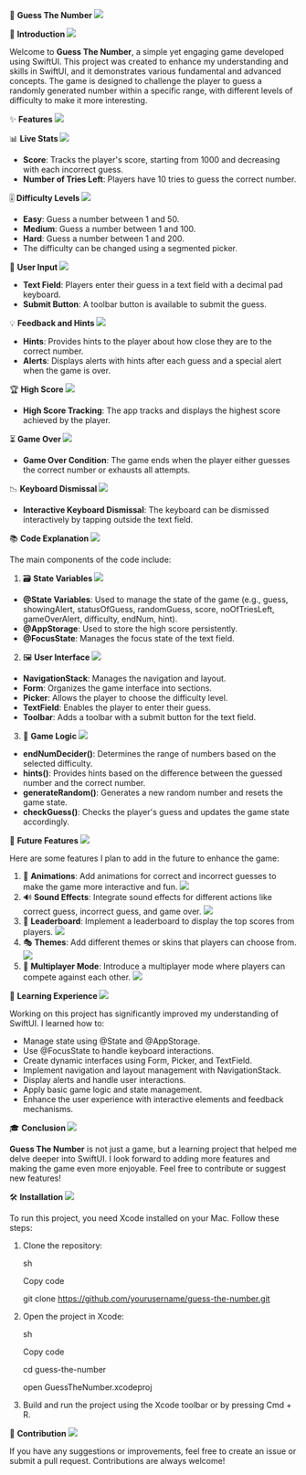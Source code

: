 🎯 **Guess The Number ![](Aspose.Words.6c060a80-784c-4b06-9145-d16b8d578420.001.png)**

📝 **Introduction ![](Aspose.Words.6c060a80-784c-4b06-9145-d16b8d578420.002.png)**

Welcome to **Guess The Number**, a simple yet engaging game developed using SwiftUI. This project was created to enhance my understanding and skills in SwiftUI, and it demonstrates various fundamental and advanced concepts. The game is designed to challenge the player to guess a randomly generated number within a specific range, with different levels of difficulty to make it more interesting. 

✨ **Features ![](Aspose.Words.6c060a80-784c-4b06-9145-d16b8d578420.003.png)**

📊 **Live Stats ![](Aspose.Words.6c060a80-784c-4b06-9145-d16b8d578420.004.png)**

- **Score**: Tracks the player's score, starting from 1000 and decreasing with each incorrect guess. 
- **Number of Tries Left**: Players have 10 tries to guess the correct number. 

🎚 **Difficulty Levels ![](Aspose.Words.6c060a80-784c-4b06-9145-d16b8d578420.005.png)**

- **Easy**: Guess a number between 1 and 50. 
- **Medium**: Guess a number between 1 and 100. 
- **Hard**: Guess a number between 1 and 200. 
- The difficulty can be changed using a segmented picker. 

🎯 **User Input ![](Aspose.Words.6c060a80-784c-4b06-9145-d16b8d578420.006.png)**

- **Text Field**: Players enter their guess in a text field with a decimal pad keyboard. 
- **Submit Button**: A toolbar button is available to submit the guess. 

💡 **Feedback and Hints ![](Aspose.Words.6c060a80-784c-4b06-9145-d16b8d578420.007.png)**

- **Hints**: Provides hints to the player about how close they are to the correct number. 
- **Alerts**: Displays alerts with hints after each guess and a special alert when the game is over. 

🏆 **High Score ![](Aspose.Words.6c060a80-784c-4b06-9145-d16b8d578420.008.png)**

- **High Score Tracking**: The app tracks and displays the highest score achieved by the player. 

⏳ **Game Over ![](Aspose.Words.6c060a80-784c-4b06-9145-d16b8d578420.009.png)**

- **Game Over Condition**: The game ends when the player either guesses the correct number or exhausts all attempts. 

📉 **Keyboard Dismissal ![](Aspose.Words.6c060a80-784c-4b06-9145-d16b8d578420.010.png)**

- **Interactive Keyboard Dismissal**: The keyboard can be dismissed interactively by tapping outside the text field. 

📚 **Code Explanation ![](Aspose.Words.6c060a80-784c-4b06-9145-d16b8d578420.011.png)**

The main components of the code include: 

1. 🗃 **State Variables ![](Aspose.Words.6c060a80-784c-4b06-9145-d16b8d578420.012.png)**
- **@State Variables**: Used to manage the state of the game (e.g., guess, showingAlert, statusOfGuess, randomGuess, score, noOfTriesLeft, gameOverAlert, difficulty, endNum, hint). 
- **@AppStorage**: Used to store the high score persistently. 
- **@FocusState**: Manages the focus state of the text field. 
2. 🖼 **User Interface ![](Aspose.Words.6c060a80-784c-4b06-9145-d16b8d578420.013.png)**
- **NavigationStack**: Manages the navigation and layout. 
- **Form**: Organizes the game interface into sections. 
- **Picker**: Allows the player to choose the difficulty level. 
- **TextField**: Enables the player to enter their guess. 
- **Toolbar**: Adds a toolbar with a submit button for the text field. 
3. 🎲 **Game Logic ![](Aspose.Words.6c060a80-784c-4b06-9145-d16b8d578420.014.png)**
- **endNumDecider()**: Determines the range of numbers based on the selected difficulty. 
- **hints()**: Provides hints based on the difference between the guessed number and the correct number. 
- **generateRandom()**: Generates a new random number and resets the game state. 
- **checkGuess()**: Checks the player's guess and updates the game state accordingly. 

🔮 **Future Features ![](Aspose.Words.6c060a80-784c-4b06-9145-d16b8d578420.015.png)**

Here are some features I plan to add in the future to enhance the game: 

1. 🎨 **Animations**: Add animations for correct and incorrect guesses to make the game more interactive and fun. ![](Aspose.Words.6c060a80-784c-4b06-9145-d16b8d578420.016.png)
1. 🔊 **Sound Effects**: Integrate sound effects for different actions like correct guess, incorrect guess, and game over. ![](Aspose.Words.6c060a80-784c-4b06-9145-d16b8d578420.017.png)
1. 🏅 **Leaderboard**: Implement a leaderboard to display the top scores from players. ![](Aspose.Words.6c060a80-784c-4b06-9145-d16b8d578420.018.png)
1. 🎭 **Themes**: Add different themes or skins that players can choose from. ![](Aspose.Words.6c060a80-784c-4b06-9145-d16b8d578420.019.png)
1. 🤝 **Multiplayer Mode**: Introduce a multiplayer mode where players can compete against each other. ![](Aspose.Words.6c060a80-784c-4b06-9145-d16b8d578420.020.png)

🧠 **Learning Experience ![](Aspose.Words.6c060a80-784c-4b06-9145-d16b8d578420.021.png)**

Working on this project has significantly improved my understanding of SwiftUI. I learned how to: 

- Manage state using @State and @AppStorage. 
- Use @FocusState to handle keyboard interactions. 
- Create dynamic interfaces using Form, Picker, and TextField. 
- Implement navigation and layout management with NavigationStack. 
- Display alerts and handle user interactions. 
- Apply basic game logic and state management. 
- Enhance the user experience with interactive elements and feedback mechanisms. 

🎓 **Conclusion ![](Aspose.Words.6c060a80-784c-4b06-9145-d16b8d578420.022.png)**

**Guess The Number** is not just a game, but a learning project that helped me delve deeper into SwiftUI. I look forward to adding more features and making the game even more enjoyable. Feel free to contribute or suggest new features! 

🛠 **Installation ![](Aspose.Words.6c060a80-784c-4b06-9145-d16b8d578420.023.png)**

To run this project, you need Xcode installed on your Mac. Follow these steps: 

1. Clone the repository: 

   sh 

   Copy code 

   git clone https://github.com/yourusername/guess-the-number.git 

2. Open the project in Xcode: 

   sh 

   Copy code 

   cd guess-the-number 

   open GuessTheNumber.xcodeproj 

3. Build and run the project using the Xcode toolbar or by pressing Cmd + R. 

🤝 **Contribution ![](Aspose.Words.6c060a80-784c-4b06-9145-d16b8d578420.024.png)**

If you have any suggestions or improvements, feel free to create an issue or submit a pull request. Contributions are always welcome! 
